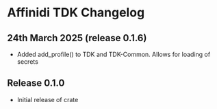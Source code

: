 # Affinidi TDK Changelog

## 24th March 2025 (release 0.1.6)

* Added add_profile() to TDK and TDK-Common. Allows for loading of secrets

## Release 0.1.0

* Initial release of crate
